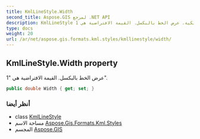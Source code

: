 ```yaml
---
title: KmlLineStyle.Width
second_title: Aspose.GIS لمرجع .NET API
description: KmlLineStyle ملكية. عرض الخط بالبكسل. القيمة الافتراضية هي 1.
type: docs
weight: 20
url: /ar/net/aspose.gis.formats.kml.styles/kmllinestyle/width/
---
```

## KmlLineStyle.Width property

عرض الخط بالبكسل. القيمة الافتراضية هي "1".

```csharp
public double Width { get; set; }
```

### أنظر أيضا

* class [KmlLineStyle](../)
* مساحة الاسم [Aspose.Gis.Formats.Kml.Styles](../../kmllinestyle/)
* المجسم [Aspose.GIS](../../../)


